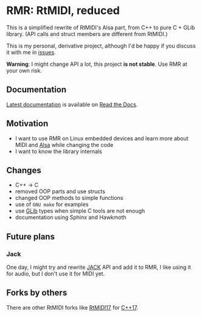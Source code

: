 # RMR: RtMIDI, reduced

This is a simplified rewrite of RtMIDI's Alsa part, from C++ to pure C + GLib library.
(API calls and struct members are different from RtMIDI.)

This is my personal, derivative project, although I'd be happy if you discuss it with me in [issues](https://github.com/6r1d/rmr/issues).

**Warning**: I might change API a lot, this project **is not stable**. Use RMR at your own risk.

## Documentation

[Latest documentation](https://rmr.readthedocs.io/en/latest/index.html) is available on [Read the Docs](https://readthedocs.org/).

## Motivation

* I want to use RMR on Linux embedded devices and learn more about MIDI and [Alsa](https://www.alsa-project.org/wiki/Main_Page) while changing the code
* I want to know the library internals

## Changes

* C++ → C
* removed OOP parts and use structs
* changed OOP methods to simple functions
* use of `GNU make` for examples
* use [GLib](https://developer.gnome.org/glib/stable) types when simple C tools are not enough
* documentation using Sphinx and Hawkmoth

## Future plans

### Jack

One day, I might try and rewrite [JACK](https://jackaudio.org/) API and add it to RMR, I like using it for audio, but I don't use it for MIDI yet.

## Forks by others

There are other RtMIDI forks like [RtMIDI17](https://github.com/jcelerier/RtMidi17) for [C++17](https://en.wikipedia.org/wiki/C%2B%2B17).

